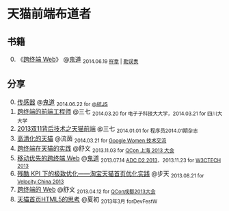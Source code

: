 # 天猫前端布道者

## 书籍

0. 《[跨终端 Web](http://www.amazon.cn/dp/B00L2IAC1Q)》 @[鬼道][luics]  <sub>2014.06.19 [样章](http://tmallfe.github.io/slide/cross-end-web-chapter1.pdf) | [勘误表](https://github.com/luics/luics.github.com/issues/13)</sub>

## 分享

0. [传感器](http://luics.github.io/demo/hybrid-api/hangjs) @[鬼道][luics] <sub>2014.06.22 for [@杭JS](http://2014.jsconf.cn/#schedule)</sub> 
0. [跨终端的前端工程师](http://tmallfe.github.io/slide/cross-end-fe.pdf) @三七 <sub>2014.03.20 for 电⼦子科技⼤大学，2014.03.21 for 四川⼤大学</sub>
0. [2013双11背后技术之天猫前端](http://tmallfe.github.io/slide/2013.11.11-tmall-f2e.pdf) @三七 <sub>2014.01.01 for 程序员2014.01期杂志</sub>
0. [高清化的天猫](http://tmallfe.github.io/slide/hd-tmall-googlewomen.pdf)  @流茵 <sub>2014.03.21 for [Google Women 技术交流](https://developers.google.com/women-techmakers/)</sub>
0. [跨终端在天猫的实践](http://tmallfe.github.io/slide/cross-end-web-in-tmall.pdf) @舒文 <sub>2013.11.03 for [QCon 上海 2013 大会](http://2013.qconshanghai.com/user/537)</sub>
0. [移动优先的跨终端 Web](http://luics.github.io/demo/cew-w3ctech-1311/) @[鬼道][luics] <sub>2013.07.14 [ADC D2 2013](http://adc.alibabatech.org/carnival/schedule#14th#ued1)，2013.11.23 for [W3CTECH 2013](http://www.w3ctech.com/event/32) </sub> 
0. [残酷 KPI 下的极致优化——淘宝天猫首页优化实践](http://velocity.oreilly.com.cn/2013/) @步天 <sub>2013.08.21 for [Velocity China 2013](http://velocity.oreilly.com.cn/2013/)</sub>
0. [跨终端的 Web](http://tmallfe.github.io/slide/cross-end-web-Qcon2013.key) @舒文 <sub>2013.04.12 for [QCon成都2013大会](http://www.qconchengdu.com/track04.html)</sub>   
0. [天猫首页HTML5的思考](http://tmallfe.github.io/slide/tmall-html5.ppt ) @夏初 <sub>2013年3月 forDevFestW</sub>

[luics]: http://weibo.com/luics
